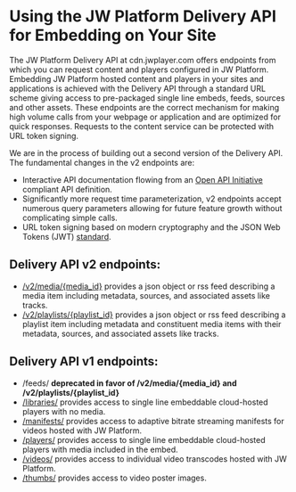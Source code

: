 # Using the JW Platform Delivery API for Embedding on Your Site

The JW Platform Delivery API at cdn.jwplayer.com offers endpoints from which you can request content and players configured in JW Platform. Embedding JW Platform hosted content and players in your sites and applications is achieved with the Delivery API through a standard URL scheme giving access to pre-packaged single line embeds, feeds, sources and other assets. These endpoints are the correct mechanism for making high volume calls from your webpage or application and are optimized for quick responses. Requests to the content service can be protected with URL token signing.

We are in the process of building out a second version of the Delivery API. The fundamental changes in the v2 endpoints are:

* Interactive API documentation flowing from an [Open API Initiative](https://www.openapis.org/) compliant API definition.
* Significantly more request time parameterization, v2 endpoints accept numerous query parameters allowing for future feature growth without complicating simple calls.
* URL token signing based on modern cryptography and the JSON Web Tokens (JWT) [standard](https://tools.ietf.org/html/rfc7519).


## Delivery API v2 endpoints:

* [/v2/media/{media_id}](https://app.swaggerhub.com/api/jwplayer/Delivery-API/v2.0) provides a json object or rss feed describing a media item including metadata, sources, and associated assets like tracks.
* [/v2/playlists/{playlist_id}](https://app.swaggerhub.com/api/jwplayer/Delivery-API/v2.0) provides a json object or rss feed describing a playlist item including metadata and constituent media items with their metadata, sources, and associated assets like tracks.


## Delivery API v1 endpoints:

* /feeds/ **deprecated in favor of /v2/media/{media_id} and /v2/playlists/{playlist_id}**
* [/libraries/](https://developer.jwplayer.com/jw-platform/reference/v1/urls/libraries.html) provides access to single line embeddable cloud-hosted players with no media.
* [/manifests/](https://developer.jwplayer.com/jw-platform/reference/v1/urls/manifests.html) provides access to adaptive bitrate streaming manifests for videos hosted with JW Platform.
* [/players/](https://developer.jwplayer.com/jw-platform/reference/v1/urls/players.html) provides access to single line embeddable cloud-hosted players with media included in the embed.
* [/videos/](https://developer.jwplayer.com/jw-platform/reference/v1/urls/videos.html) provides access to individual video transcodes hosted with JW Platform.
* [/thumbs/](https://developer.jwplayer.com/jw-platform/reference/v1/urls/thumbs.html) provides access to video poster images.
